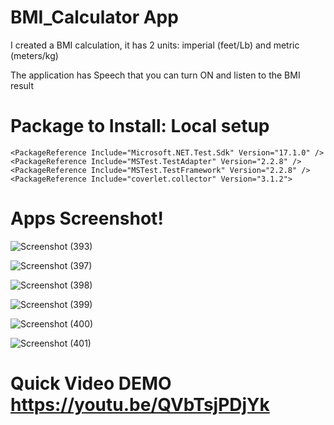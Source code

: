 # BMI_Calculator App

I created a BMI calculation, it has 2 units: imperial (feet/Lb) and metric (meters/kg)

The application has Speech that you can turn ON and listen to the BMI result


# Package to Install: Local setup

    <PackageReference Include="Microsoft.NET.Test.Sdk" Version="17.1.0" />
    <PackageReference Include="MSTest.TestAdapter" Version="2.2.8" />
    <PackageReference Include="MSTest.TestFramework" Version="2.2.8" />
    <PackageReference Include="coverlet.collector" Version="3.1.2">



# Apps Screenshot!





![Screenshot (393)](https://user-images.githubusercontent.com/88563359/184582113-7931b279-40e3-4b00-b98f-073001af60a7.png)



![Screenshot (397)](https://user-images.githubusercontent.com/88563359/184582138-ad031aff-88b8-4f12-8fe9-2ae14696804e.png)


![Screenshot (398)](https://user-images.githubusercontent.com/88563359/184582158-f7c2ff62-c3e7-42fd-88a4-4b7a6a46c73a.png)



![Screenshot (399)](https://user-images.githubusercontent.com/88563359/184582173-2fe7b906-790f-42db-9ea3-0296f4696cc8.png)



![Screenshot (400)](https://user-images.githubusercontent.com/88563359/184582187-ecd02102-67f8-4e3a-abbf-955a0d93f13a.png)



![Screenshot (401)](https://user-images.githubusercontent.com/88563359/184582207-c08da5b4-8b32-418e-b015-8b7127f671ae.png)



# Quick Video DEMO https://youtu.be/QVbTsjPDjYk
